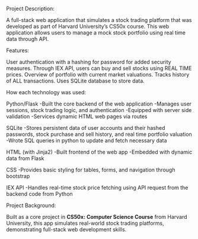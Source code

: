 Project Description:

A full-stack web application that simulates a stock trading platform that was developed as part of Harvard University’s CS50x course. This web application allows users to manage a mock stock portfolio using real time data through API.

Features:

User authentication with a hashing for password for added security measures.
Through IEX API, users can buy and sell stocks using REAL TIME prices.
Overview of portfolio with current market valuations.
Tracks history of ALL transactions.
Uses SQLite database to store data.

How each technology was used:

Python/Flask
-Built the core backend of the web application
-Manages user sessions, stock trading logic, and authentication
-Equipped with server side validation
-Services dynamic HTML web pages via routes

SQLite
-Stores persistent data of user accounts and their hashed passwords, stock purchase and sell history, and real time portfolio valuation
-Wrote SQL queries in python to update and fetch necessary data

HTML (with Jinja2)
-Built frontend of the web app
-Embedded with dynamic data from Flask

CSS
-Provides basic styling for tables, forms, and navigation through bootstrap

IEX API
-Handles real-time stock price fetching using API request from the backend code from Python
	
Project Background:

Built as a core project in **CS50x: Computer Science Course** from Harvard University, this app simulates real-world stock trading platforms, demonstrating full-stack web development skills.
